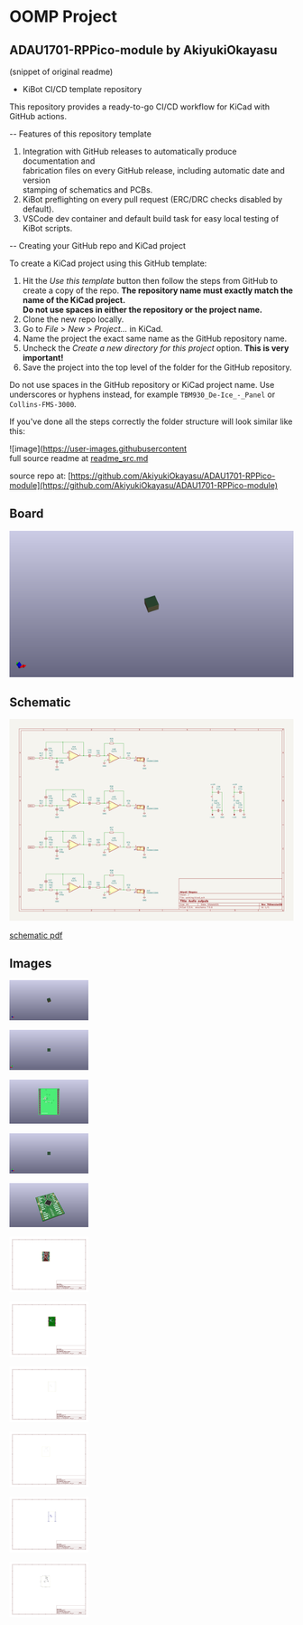 # OOMP Project  
## ADAU1701-RPPico-module  by AkiyukiOkayasu  
  
(snippet of original readme)  
  
- KiBot CI/CD template repository  
  
This repository provides a ready-to-go CI/CD workflow for KiCad with GitHub actions.  
  
-- Features of this repository template  
  
1. Integration with GitHub releases to automatically produce documentation and  
   fabrication files on every GitHub release, including automatic date and version  
   stamping of schematics and PCBs.  
2. KiBot preflighting on every pull request (ERC/DRC checks disabled by default).  
3. VSCode dev container and default build task for easy local testing of KiBot scripts.  
  
-- Creating your GitHub repo and KiCad project  
  
To create a KiCad project using this GitHub template:  
  
1. Hit the _Use this template_ button then follow the steps from GitHub to create a copy of the repo. **The repository name must exactly match the name of the KiCad project.  
   Do not use spaces in either the repository or the project name.**  
2. Clone the new repo locally.  
3. Go to _File_ > _New_ > _Project..._ in KiCad.  
4. Name the project the exact same name as the GitHub repository name.  
5. Uncheck the _Create a new directory for this project_ option. **This is very important!**  
6. Save the project into the top level of the folder for the GitHub repository.  
  
Do not use spaces in the GitHub repository or KiCad project name. Use underscores or hyphens instead, for example `TBM930_De-Ice_-_Panel` or `Collins-FMS-3000`.  
  
If you've done all the steps correctly the folder structure will look similar like this:  
  
![image](https://user-images.githubusercontent  
  full source readme at [readme_src.md](readme_src.md)  
  
source repo at: [https://github.com/AkiyukiOkayasu/ADAU1701-RPPico-module](https://github.com/AkiyukiOkayasu/ADAU1701-RPPico-module)  
## Board  
  
[![working_3d.png](working_3d_600.png)](working_3d.png)  
## Schematic  
  
[![working_schematic.png](working_schematic_600.png)](working_schematic.png)  
  
[schematic pdf](working_schematic.pdf)  
## Images  
  
[![working_3d.png](working_3d_140.png)](working_3d.png)  
  
[![working_3d_back.png](working_3d_back_140.png)](working_3d_back.png)  
  
[![working_3D_bottom.png](working_3D_bottom_140.png)](working_3D_bottom.png)  
  
[![working_3d_front.png](working_3d_front_140.png)](working_3d_front.png)  
  
[![working_3D_top.png](working_3D_top_140.png)](working_3D_top.png)  
  
[![working_assembly_page_01.png](working_assembly_page_01_140.png)](working_assembly_page_01.png)  
  
[![working_assembly_page_02.png](working_assembly_page_02_140.png)](working_assembly_page_02.png)  
  
[![working_assembly_page_03.png](working_assembly_page_03_140.png)](working_assembly_page_03.png)  
  
[![working_assembly_page_04.png](working_assembly_page_04_140.png)](working_assembly_page_04.png)  
  
[![working_assembly_page_05.png](working_assembly_page_05_140.png)](working_assembly_page_05.png)  
  
[![working_assembly_page_06.png](working_assembly_page_06_140.png)](working_assembly_page_06.png)  
